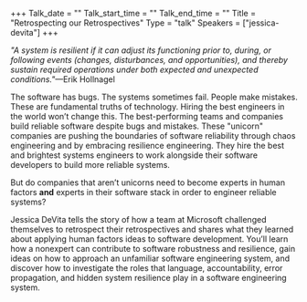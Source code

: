 +++
Talk_date = ""
Talk_start_time = ""
Talk_end_time = ""
Title = "Retrospecting our Retrospectives"
Type = "talk"
Speakers = ["jessica-devita"]
+++


<i>"A system is resilient if it can adjust its functioning prior to, during, or following events (changes, disturbances, and opportunities), and thereby sustain required operations under both expected and unexpected conditions."</i>—Erik Hollnagel

The software has bugs. The systems sometimes fail. People make mistakes. These are fundamental truths of technology. Hiring the best engineers in the world won’t change this. The best-performing teams and companies build reliable software despite bugs and mistakes. These "unicorn" companies are pushing the boundaries of software reliability through chaos engineering and by embracing resilience engineering. They hire the best and brightest systems engineers to work alongside their software developers to build more reliable systems.

But do companies that aren’t unicorns need to become experts in human factors <b>and</b> experts in their software stack in order to engineer reliable systems?

Jessica DeVita tells the story of how a team at Microsoft challenged themselves to retrospect their retrospectives and shares what they learned about applying human factors ideas to software development. You’ll learn how a nonexpert can contribute to software robustness and resilience, gain ideas on how to approach an unfamiliar software engineering system, and discover how to investigate the roles that language, accountability, error propagation, and hidden system resilience play in a software engineering system.

